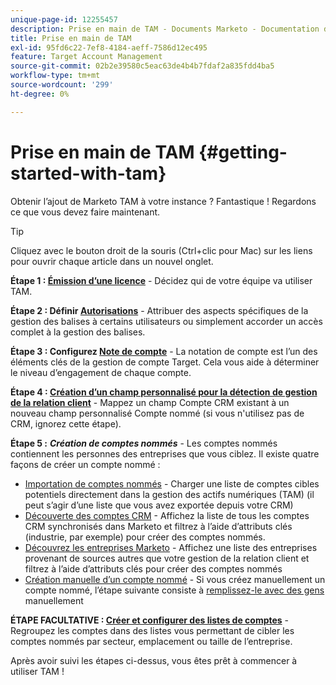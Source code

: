 ```yaml
---
unique-page-id: 12255457
description: Prise en main de TAM - Documents Marketo - Documentation du produit
title: Prise en main de TAM
exl-id: 95fd6c22-7ef8-4184-aeff-7586d12ec495
feature: Target Account Management
source-git-commit: 02b2e39580c5eac63de4b4b7fdaf2a835fdd4ba5
workflow-type: tm+mt
source-wordcount: '299'
ht-degree: 0%

---
```


# Prise en main de TAM {#getting-started-with-tam}

Obtenir l’ajout de Marketo TAM à votre instance ? Fantastique ! Regardons ce que vous devez faire maintenant.

>[!TIP]
>
>Cliquez avec le bouton droit de la souris (Ctrl+clic pour Mac) sur les liens pour ouvrir chaque article dans un nouvel onglet.

**Étape 1 : [Émission d’une licence](/help/marketo/product-docs/target-account-management/setup-tam/issue-a-license.md)** - Décidez qui de votre équipe va utiliser TAM.

**Étape 2 : Définir [Autorisations](/help/marketo/product-docs/target-account-management/setup-tam/permissions.md)** - Attribuer des aspects spécifiques de la gestion des balises à certains utilisateurs ou simplement accorder un accès complet à la gestion des balises.

**Étape 3 : Configurez [Note de compte](/help/marketo/product-docs/target-account-management/setup-tam/account-score.md)** - La notation de compte est l’un des éléments clés de la gestion de compte Target. Cela vous aide à déterminer le niveau d’engagement de chaque compte.

**Étape 4 : [Création d’un champ personnalisé pour la détection de gestion de la relation client](/help/marketo/product-docs/target-account-management/setup-tam/create-a-custom-field-for-crm-discovery.md)** - Mappez un champ Compte CRM existant à un nouveau champ personnalisé Compte nommé (si vous n&#39;utilisez pas de CRM, ignorez cette étape).

**Étape 5 :** **_Création de comptes nommés_** - Les comptes nommés contiennent les personnes des entreprises que vous ciblez. Il existe quatre façons de créer un compte nommé :

* [Importation de comptes nommés](/help/marketo/product-docs/target-account-management/target/named-accounts/import-named-accounts.md) - Charger une liste de comptes cibles potentiels directement dans la gestion des actifs numériques (TAM) (il peut s’agir d’une liste que vous avez exportée depuis votre CRM)
* [Découverte des comptes CRM](/help/marketo/product-docs/target-account-management/target/named-accounts/discover-accounts.md#discover-crm-accounts) - Affichez la liste de tous les comptes CRM synchronisés dans Marketo et filtrez à l’aide d’attributs clés (industrie, par exemple) pour créer des comptes nommés.
* [Découvrez les entreprises Marketo](/help/marketo/product-docs/target-account-management/target/named-accounts/discover-accounts.md#discover-marketo-companies) - Affichez une liste des entreprises provenant de sources autres que votre gestion de la relation client et filtrez à l’aide d’attributs clés pour créer des comptes nommés
* [Création manuelle d’un compte nommé](/help/marketo/product-docs/target-account-management/target/named-accounts/create-a-named-account.md) - Si vous créez manuellement un compte nommé, l’étape suivante consiste à [remplissez-le avec des gens](/help/marketo/product-docs/target-account-management/target/named-accounts/add-people-to-a-named-account.md) manuellement

**ÉTAPE FACULTATIVE : [Créer et configurer des listes de comptes](/help/marketo/product-docs/target-account-management/target/account-lists.md#create-a-new-account-list)** - Regroupez les comptes dans des listes vous permettant de cibler les comptes nommés par secteur, emplacement ou taille de l’entreprise.

Après avoir suivi les étapes ci-dessus, vous êtes prêt à commencer à utiliser TAM !
